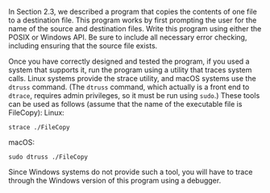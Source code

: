 In Section 2.3, we described a program that copies the contents of one file to a destination file. This program works by first prompting the user for the name of the source and destination files. Write this program using either the POSIX or Windows API. Be sure to include all necessary error
checking, including ensuring that the source file exists.

Once you have correctly designed and tested the program, if you used a system that supports it, run the program using a utility that traces system calls. Linux systems provide the strace utility, and macOS systems use the `dtruss` command. 
(The `dtruss` command, which actually is a front end to `dtrace`, requires admin privileges, so it must be run using `sudo`.) 
These tools can be used as follows (assume that the name of the executable file is FileCopy):
Linux:

```
strace ./FileCopy
```

macOS:

```
sudo dtruss ./FileCopy
```

Since Windows systems do not provide such a tool, you will have to
trace through the Windows version of this program using a debugger.